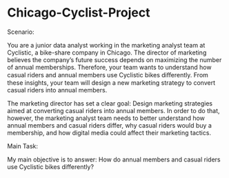 # Chicago-Cyclist-Project

Scenario:

You are a junior data analyst working in the marketing analyst team at Cyclistic, a bike-share company in Chicago. The director of marketing believes the company’s future success depends on maximizing the number of annual memberships. Therefore, your team wants to understand how casual riders and annual members use Cyclistic bikes diﬀerently. From these insights, your team will design a new marketing strategy to convert casual riders into annual members. 

The marketing director has set a clear goal: Design marketing strategies aimed at converting casual riders into annual members. In order to do that, however, the marketing analyst team needs to better understand how annual members and casual riders differ, why casual riders would buy a membership, and how digital media could affect their marketing tactics. 

Main Task:

My main objective is to answer: How do annual members and casual riders use Cyclistic bikes differently?
